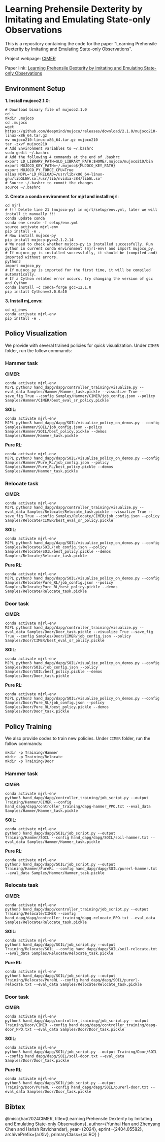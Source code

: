 # Learning Prehensile Dexterity by Imitating and Emulating State-only Observations
This is a repository containing the code for the paper "Learning Prehensile Dexterity by Imitating and Emulating State-only Observations".

Project webpage: [CIMER](https://sites.google.com/view/cimer-2024/)

Paper link: [Learning Prehensile Dexterity by Imitating and Emulating State-only Observations](https://arxiv.org/abs/2404.05582)

## Environment Setup
**1. Install mujoco2.1.0**:
```
# Download binary file of mujoco2.1.0
cd ~
mkdir .mujoco
cd .mujoco
wget https://github.com/deepmind/mujoco/releases/download/2.1.0/mujoco210-linux-x86_64.tar.gz
mv mujoco210-linux-x86_64.tar.gz mujoco210
tar -zxvf mujoco210
# Add Environment variables to ~/.bashrc
sudo gedit ~/.bashrc
# Add the following 4 commands at the end of .bashrc
export LD_LIBRARY_PATH=$LD_LIBRARY_PATH:$HOME/.mujoco/mujoco210/bin
export MUJOCO_KEY_PATH=~/.mujoco${MUJOCO_KEY_PATH}
export MUJOCO_PY_FORCE_CPU=True
alias MJPL='LD_PRELOAD=/usr/lib/x86_64-linux-gnu/libGLEW.so:/usr/lib/nvidia-384/libGL.so'
# Source ~/.bashrc to commit the changes
source ~/.bashrc
```
**2. Create a conda environment for mjrl and install mjrl**:
```
cd mjrl
# !!! Delete line 21 (mujoco-py) in mjrl/setup/env.yml, later we will install it manually !!!
conda update conda
conda env create -f setup/env.yml
source activate mjrl-env
pip install -e .
# Now install mujoco-py
pip install mujoco-py==2.1.2.14
# We need to check whether mujoco-py is installed successfully. Run python in current conda environment (mjrl-env) and import mujoco_py.
# If mujoco_py is installed successfully, it should be (compiled and) imported without errors.
python3
import mujoco_py
# If mujoco_py is imported for the first time, it will be compiled automatically.
# If a Cython related error occurs, try changing the version of gcc and Cython
conda install -c conda-forge gcc=12.1.0
pip install Cython==3.0.0a10
```
**3. Install mj_envs**:
```
cd mj_envs
conda activate mjrl-env
pip install -e .
```

## Policy Visualization
We provide with several trained policies for quick visualization. Under `CIMER` folder, run the follow commands:
### Hammer task
**CIMER**:
```
conda activate mjrl-env
MJPL python3 hand_dapg/dapg/controller_training/visualize.py --eval_data Samples/Hammer/Hammer_task.pickle --visualize True --save_fig True --config Samples/Hammer/CIMER/job_config.json --policy Samples/Hammer/CIMER/best_eval_sr_policy.pickle
```
**SOIL**:
```
conda activate mjrl-env
MJPL python3 hand_dapg/dapg/SOIL/visualize_policy_on_demos.py --config Samples/Hammer/SOIL/job_config.json --policy Samples/Hammer/SOIL/best_policy.pickle --demos Samples/Hammer/Hammer_task.pickle
```
**Pure RL**:
```
conda activate mjrl-env
MJPL python3 hand_dapg/dapg/SOIL/visualize_policy_on_demos.py --config Samples/Hammer/Pure_RL/job_config.json --policy Samples/Hammer/Pure_RL/best_policy.pickle --demos Samples/Hammer/Hammer_task.pickle
```
### Relocate task
**CIMER**:
```
conda activate mjrl-env
MJPL python3 hand_dapg/dapg/controller_training/visualize.py --eval_data Samples/Relocate/Relocate_task.pickle --visualize True --save_fig True --config Samples/Relocate/CIMER/job_config.json --policy Samples/Relocate/CIMER/best_eval_sr_policy.pickle
```
**SOIL**:
```
conda activate mjrl-env
MJPL python3 hand_dapg/dapg/SOIL/visualize_policy_on_demos.py --config Samples/Relocate/SOIL/job_config.json --policy Samples/Relocate/SOIL/best_policy.pickle --demos Samples/Relocate/Relocate_task.pickle
```
**Pure RL**:
```
conda activate mjrl-env
MJPL python3 hand_dapg/dapg/SOIL/visualize_policy_on_demos.py --config Samples/Relocate/Pure_RL/job_config.json --policy Samples/Relocate/Pure_RL/best_policy.pickle --demos Samples/Relocate/Relocate_task.pickle
```
### Door task
**CIMER**:
```
conda activate mjrl-env
MJPL python3 hand_dapg/dapg/controller_training/visualize.py --eval_data Samples/Door/Door_task.pickle --visualize True --save_fig True --config Samples/Door/CIMER/job_config.json --policy Samples/Door/CIMER/best_eval_sr_policy.pickle
```
**SOIL**:
```
conda activate mjrl-env
MJPL python3 hand_dapg/dapg/SOIL/visualize_policy_on_demos.py --config Samples/Door/SOIL/job_config.json --policy Samples/Door/SOIL/best_policy.pickle --demos Samples/Door/Door_task.pickle
```
**Pure RL**:
```
conda activate mjrl-env
MJPL python3 hand_dapg/dapg/SOIL/visualize_policy_on_demos.py --config Samples/Door/Pure_RL/job_config.json --policy Samples/Door/Pure_RL/best_policy.pickle --demos Samples/Door/Door_task.pickle
```

## Policy Training
We also provide codes to train new policies. Under `CIMER` folder, run the follow commands:
```
mkdir -p Training/Hammer
mkdir -p Training/Relocate
mkdir -p Training/Door
```
### Hammer task
**CIMER**:
```
conda activate mjrl-env
python3 hand_dapg/dapg/controller_training/job_script.py --output Training/Hammer/CIMER --config hand_dapg/dapg/controller_training/dapg-hammer_PPO.txt --eval_data Samples/Hammer/Hammer_task.pickle
```
**SOIL**:
```
conda activate mjrl-env
python3 hand_dapg/dapg/SOIL/job_script.py --output Training/Hammer/SOIL --config hand_dapg/dapg/SOIL/soil-hammer.txt --eval_data Samples/Hammer/Hammer_task.pickle
```
**Pure RL**:
```
conda activate mjrl-env
python3 hand_dapg/dapg/SOIL/job_script.py --output Training/Hammer/PureRL --config hand_dapg/dapg/SOIL/purerl-hammer.txt --eval_data Samples/Hammer/Hammer_task.pickle
```
### Relocate task
**CIMER**:
```
conda activate mjrl-env
python3 hand_dapg/dapg/controller_training/job_script.py --output Training/Relocate/CIMER --config hand_dapg/dapg/controller_training/dapg-relocate_PPO.txt --eval_data Samples/Relocate/Relocate_task.pickle
```
**SOIL**:
```
conda activate mjrl-env
python3 hand_dapg/dapg/SOIL/job_script.py --output Training/Relocate/SOIL --config hand_dapg/dapg/SOIL/soil-relocate.txt --eval_data Samples/Relocate/Relocate_task.pickle
```
**Pure RL**:
```
conda activate mjrl-env
python3 hand_dapg/dapg/SOIL/job_script.py --output Training/Relocate/PureRL --config hand_dapg/dapg/SOIL/purerl-relocate.txt --eval_data Samples/Relocate/Relocate_task.pickle
```
### Door task
**CIMER**:
```
conda activate mjrl-env
python3 hand_dapg/dapg/controller_training/job_script.py --output Training/Door/CIMER --config hand_dapg/dapg/controller_training/dapg-door_PPO.txt --eval_data Samples/Door/Door_task.pickle
```
**SOIL**:
```
conda activate mjrl-env
python3 hand_dapg/dapg/SOIL/job_script.py --output Training/Door/SOIL --config hand_dapg/dapg/SOIL/soil-door.txt --eval_data Samples/Door/Door_task.pickle
```
**Pure RL**:
```
conda activate mjrl-env
python3 hand_dapg/dapg/SOIL/job_script.py --output Training/Door/PureRL --config hand_dapg/dapg/SOIL/purerl-door.txt --eval_data Samples/Door/Door_task.pickle
```
## Bibtex
@misc{han2024CIMER,
      title={Learning Prehensile Dexterity by Imitating and Emulating State-only Observations}, 
      author={Yunhai Han and Zhenyang Chen and Harish Ravichandar},
      year={2024},
      eprint={2404.05582},
      archivePrefix={arXiv},
      primaryClass={cs.RO}
}